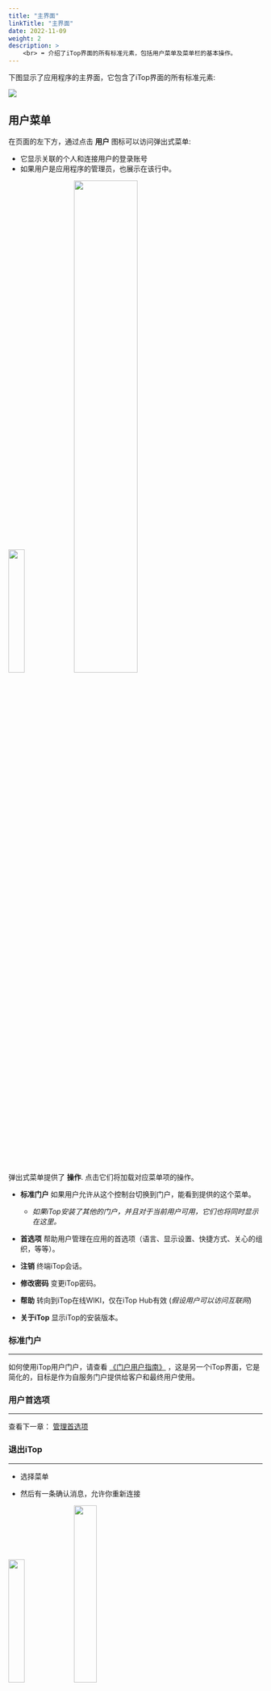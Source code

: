 ```yaml
---
title: "主界面"
linkTitle: "主界面"
date: 2022-11-09
weight: 2
description: >
    <br> ➡️ 介绍了iTop界面的所有标准元素，包括用户菜单及菜单栏的基本操作。
---
```


下图显示了应用程序的主界面，它包含了iTop界面的所有标准元素:

<img src="./images/mainscreen.png"/>

## **用户菜单**

在页面的左下方，通过点击 **用户** 图标可以访问弹出式菜单:

*   它显示关联的个人和连接用户的登录账号
*   如果用户是应用程序的管理员，也展示在该行中。

<img src="./images/mainscreen-my-menu.png" width="25%" height="25%"/>   <img src="./images/mainscreen-my-menu-icon.png" width="50%" height="50%"/>
    

弹出式菜单提供了 **操作**. 点击它们将加载对应菜单项的操作。

*   **标准门户** 如果用户允许从这个控制台切换到门户，能看到提供的这个菜单。
    
    *   _如果iTop安装了其他的门户，并且对于当前用户可用，它们也将同时显示在这里。_
        
*   **首选项** 帮助用户管理在应用的首选项（语言、显示设置、快捷方式、关心的组织，等等）。
    
*   **注销** 终端iTop会话。
    
*   **修改密码** 变更iTop密码。
    
*   **帮助** 转向到iTop在线WIKI，仅在iTop Hub有效 (_假设用户可以访问互联网_)
    
*   **关于iTop** 显示iTop的安装版本。
    

### 标准门户
---------------

如何使用iTop用户门户，请查看 [《门户用户指南》](https://www.itophub.io/wiki/page?id=3_0_0:portal:portal_v2 "3_0_0:portal:portal_v2") ，这是另一个iTop界面，它是简化的，目标是作为自服务门户提供给客户和最终用户使用。

### 用户首选项
----------------

查看下一章： [管理首选项](https://www.itophub.io/wiki/page?id=3_0_0:user:user_preference "3_0_0:user:user_preference")

### 退出iTop
-----------------------

*   选择菜单
    
*   然后有一条确认消息，允许你重新连接

<img src="./images/mainscreen-logout-01.png" width="25%" height="25%"/>   <img src="./images/mainscreen-logout-02.png" width="30%" height="30%"/>

>> ![警告](/docs/images/warning.png) <font style="color: #ff9999">另一种关闭iTop会话的方法是关闭web浏览器。注意，只关闭显示iTop页面的“选项卡”或窗口，但保持网页浏览器打开并不足以终止iTop会话。会话将一直保持打开，直到关闭最后一个窗口。</font>

### 修改密码
----------------------

点击 **_修改密码_** 菜单选项，显示修改密码窗口：

*   在 **旧密码** 输入框输入 `旧密码`。
    
*   下一步, 在下面的 **新密码** 输入框，输入新密码。
    
    *   iTop管理员可以定义密码复杂度规则，
        
    *   默认要多于8个字符，至少包含一个数字、一个大写字母、一个小写字母和一个特殊字符。
        
    *   _复杂度规则仅仅检查新密码，所以旧密码可能并不满足规则。_
        
*   在第三个输入框重复输入新密码。
    
*   当完成后，点击 **_修改密码_** 确认修改。
    
>> ![提示](/docs/images/tip.png) <font style="color: #00CC33">当使用外部机制进行iTop身份验证(如LDAP、Active Directory或单点登录身份验证)时， **更改密码** 菜单项不会显示。这种情况下，应该使用通常管理密码的方法。</font>

<img src="./images/mainscreen-changepassword.png" width="35%" height="35%"/>

### 关于 iTop
----------

显示了正在使用的iTop版本

<img src="./images/mainscreen-version.png" width="50%" height="50%"/>

## **菜单栏**

在屏幕左侧，一个扩展栏包含应用程序的**菜单**。这是大多数iTop功能的入口点。

<img src="./images/mainscreen-menubar-expanded.png" width="30%" height="30%"/>

菜单组包括图标，可以缩小到只显示图标，从而为有价值的信息腾出空间。

### 欢迎页
-------

快速回到iTop首页的方法！

* 在logo <img src="./images/itop-logo.png" width="5%" height="5%"/> 上点击将带你返回到iTop首页，默认回到欢迎面板！

### 展开 & 折叠
-----------------
<img src="./images/menubar-filtered-on-organization.png" width="35%" height="35%"/>

*   使用汉堡包图标 <img src="./images/menubar-expand-icon.png" width="5%" height="5%"/> 展开和折叠菜单的第一层。
    
*   当菜单栏展开后，分组的图标旁边显示了文字。
    
*   想要折叠菜单栏，点击 <img src="./images/menubar-expanded-icon.png" width="5%" height="5%"/> 图标。
    
*   当菜单栏折叠时，如果过滤了某个组织，则会显示一个红色圆圈<img src="./images/menubar-filtered-on-organization-icon.png" width="5%" height="5%"/>。
    
* * *

### 打开一个菜单组
----------------------

当单击菜单组图标或标题时，会打开二级菜单栏，包含该组的所有子菜单。对于预定义查询类型的子菜单，则显示查询返回的对象数量:

![菜单栏第二层](./images/menubar-second-level.png)

*   当结果低于100时，显示准确的对象数量，
    
*   否则显示 `99+` ，指示大于99，但考虑到性能原因，不执行确切的统计。
    

### 在菜单中搜索
---------------

![在菜单中搜索](./images/menubar-searchmenu.png)

也许你知道一个特定的子菜单标题，但你不记得它位于哪个图标/主菜单下。

*   点击 **任意** 菜单组，并且查看刚出现的列的顶部的灰色过滤区域
    
*   然后输入一些字符来过滤包含该字符串的菜单
    
*   输入**空格**，则显示**所有**菜单
    
*   选择菜单过滤列表中，你想要的那个
    
仅仅使用键盘实现这个功能的一个快捷方式是：

1.  在Chrome中，按下 `Alt+M` 在菜单中搜索，并不需要鼠标 (可以在的用户首选项设置中更改这个快捷键，比如它会与Firefox快捷键冲突。)
    
2.  输入要搜索菜单名称中的部分内容
    

* * *

### 组织
-------------

iTop中管理的许多对象都属于 _组织_ 。组织是iTop中编排对象的主要手段。例如，访问控制是基于组织的：一个给定的用户可能只被允许访问一组给定的组织。此外，菜单顶部的 **组织选择** 菜单允许最终用户将当前显示限制在给定组织的上下文中。一旦选择了一个组织，这个“上下文”信息就会在页面间传递。要重置上下文并再次显示所有iTop对象，只需在下拉列表中选择“所有组织”。

如果可能存在的所有组织列表太长(超过50个)，则下拉列表将被**自动补全**控件替换。在这种情况下，只需输入组织名称的至少三个字母即可选择。如果不确定名称，请使用**放大镜**图标搜索组织。

根据在iTop中的访问权限，可能无法访问某些组织。在这种情况下，下拉框中没有列出 _禁用_ 组织，也不能访问属于这些组织的对象。

有时需要缩短下拉框中显示的组织列表。例如，可能需要只查看感兴趣的客户。请参考 [偏好设置](../03-managing_your_preferences/) 了解关于如何配置列表的更多信息。

>> →下一篇：[偏好设置](../03-managing_your_preferences/) 

---
原文：<https://www.itophub.io/wiki/page?id=3_0_0:user:main>

版本：3_0_0/user/main.txt · Last modified: 2022/01/21 16:52 (external edit)

